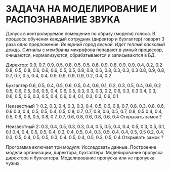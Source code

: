 # ЗАДАЧА НА МОДЕЛИРОВАНИЕ И РАСПОЗНАВАНИЕ ЗВУКА

Допуск в контролируемое помещение по образу (модели) голоса.
В процессе обучения каждый сотрудник (директор и бухгалтер) говорят 3 раза одно предложение.
*Вечерний город весной. Идет теплый ласковый дождь.*
Сигналы с мембраны микрофона попадают в умный процессор, очищаются, нормализуются, обрабатываются и записываются в БД.

Директор:
0.9, 0.7, 0.9, 0.5, 0.8, 0.5, 0.5, 0.6, 0.9, 0.8, 0.9, 0.9, 0.4, 0.2, 0.2
0.8, 0.5, 0.8, 0.6, 0.6, 0.6, 0.5, 0.5, 0.8, 0.8, 0.6, 0.8, 0.3, 0.3, 0.3
0.8, 0.9, 0.8, 0.7, 0.7, 0.5, 0.4, 0.4, 0.9, 0.9, 0.9, 0.9, 0.2, 0.4, 0.2

Бухгалтер
0.6, 0.5, 0.4, 0.5, 0.6, 0.5, 0.4, 0.6, 0.1, 0.2, 0.3, 0.5, 0.4, 0.6, 0.2
0.5, 0.6, 0.5, 0.6, 0.5, 0.4, 0.6, 0.5, 0.3, 0.3, 0.3, 0.2, 0.6, 0.3, 0.3
0.4, 0.3, 0.6, 0.5, 0.6, 0.3, 0.5, 0.4, 0.6, 0.4, 0.1, 0.3, 0.3, 0.6, 0.1

Неизвестный 1:
0.2, 0.3, 0.4, 0.3, 0.3, 0.4, 0.5, 0.6, 0.8, 0.7, 0.8, 0.3, 0.8, 0.6, 0.6
0.3, 0.4, 0.5, 0.5, 0.4, 0.5, 0.8, 0.7, 0.7, 0.8, 0.6, 0.5, 0.7, 0.8, 0.5
0.4, 0.4, 0.5, 0.6, 0.6, 0.5, 0.8, 0.7, 0.7, 0.6, 0.8, 0.6, 0.8, 0.6, 0.4
Открывать замок ?

Неизвестный 2:
0.3, 0.4, 0.5, 0.3, 0.3, 0.4, 0.5, 0.5, 0.4, 0.4, 0.5, 0.3, 0.5, 0.1, 0.1
0.4, 0.4, 0.5, 0.5, 0.4, 0.3, 0.4, 0.5, 0.4, 0.3, 0.5, 0.4, 0.4, 0.5, 0.5
0.2, 0.4, 0.3, 0.5, 0.4, 0.5, 0.5, 0.3, 0.4, 0.5, 0.4, 0.5, 0.3, 0.5, 0.4
Открывать замок ?

Программа включает три модуля:
Исследовать данные.
Построение модели организации, директора, бухгалтера.
Моделирование пропуска директора и бухгалтера.
Моделирование пропуска или не пропуска чужих.